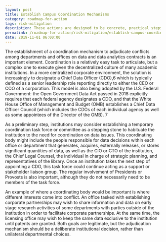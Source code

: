 ```yaml
---
layout: post
title: Establish Campus Coordination Mechanisms
category: roadmap-for-action
tags: risk-mitigation
description: These actions are designed to be concrete, practical steps that any institution can begin taking immediately.
permalink: /roadmap-for-action/risk-mitigation/establish-campus-coordination -mechanisms
date: 2019-11-01 06:00:00
---
```


The establishment of a coordination mechanism to adjudicate conflicts among departments and offices on data and data analytics contracts is an important element. Coordination is a relatively easy task to articulate, but a complex one to execute given the decentralized culture of many academic institutions. In a more centralized corporate environment, the solution is increasingly to designate a Chief Data Officer (CDO),6 which is typically defined as a senior leadership role reporting directly to either the CEO or COO of a corporation. This model is also being adopted by the U.S. Federal Government: the Open Government Data Act passed in 2018 explicitly requires that each federal agency designates a CDO, and that the White House Office of Management and Budget (OMB) establishes a Chief Data Officer Council (which includes the CDOs of each individual agency as well as some appointees of the Director of the OMB). 7

As a preliminary step, institutions may consider establishing a temporary coordination task force or committee as a stepping stone to habituate the institution to the need for coordination on data issues. This coordinating body might include the people responsible for data decisions within each office or department that generates, acquires, externally releases, or stores significant quantities of data, as well as the CIO or CTO of the institution, the Chief Legal Counsel, the individual in charge of strategic planning, and representatives of the library. Once an institution takes the next step of appointing a CDO, this task force could continue acting as a support or stakeholder liaison group. The regular involvement of Presidents or Provosts is also important, although they do not necessarily need to be members of the task force.

An example of where a coordinating body would be important is where different interests come into conflict. An office tasked with establishing corporate partnerships may wish to share information and data on early stage research activities of some departments with parties outside of the institution in order to facilitate corporate partnerships. At the same time, the licensing office may wish to keep the same data exclusive to the institution until patents are granted. Both goals are legitimate, but
the adjudication mechanism should be a deliberate institutional decision, rather than unilateral departmental choices.
